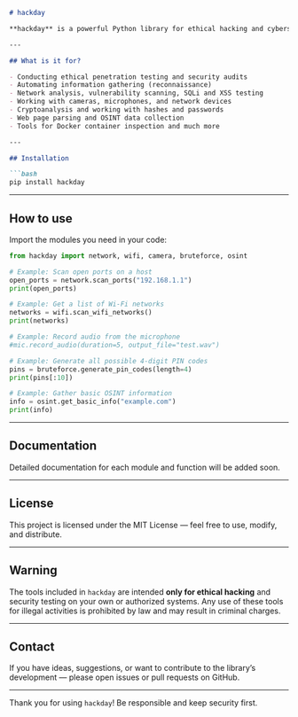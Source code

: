 ````markdown
# hackday

**hackday** is a powerful Python library for ethical hacking and cybersecurity. It contains over 30 modules with extensive functionality for network security testing, web application analysis, data processing, cryptography, OSINT, and many other tasks.

---

## What is it for?

- Conducting ethical penetration testing and security audits  
- Automating information gathering (reconnaissance)  
- Network analysis, vulnerability scanning, SQLi and XSS testing  
- Working with cameras, microphones, and network devices  
- Cryptoanalysis and working with hashes and passwords  
- Web page parsing and OSINT data collection  
- Tools for Docker container inspection and much more  

---

## Installation

```bash
pip install hackday
````

---

## How to use

Import the modules you need in your code:

```python
from hackday import network, wifi, camera, bruteforce, osint

# Example: Scan open ports on a host
open_ports = network.scan_ports("192.168.1.1")
print(open_ports)

# Example: Get a list of Wi-Fi networks
networks = wifi.scan_wifi_networks()
print(networks)

# Example: Record audio from the microphone
#mic.record_audio(duration=5, output_file="test.wav")

# Example: Generate all possible 4-digit PIN codes
pins = bruteforce.generate_pin_codes(length=4)
print(pins[:10])

# Example: Gather basic OSINT information
info = osint.get_basic_info("example.com")
print(info)
```

---

## Documentation

Detailed documentation for each module and function will be added soon.

---

## License

This project is licensed under the MIT License — feel free to use, modify, and distribute.

---

## Warning

The tools included in `hackday` are intended **only for ethical hacking** and security testing on your own or authorized systems. Any use of these tools for illegal activities is prohibited by law and may result in criminal charges.

---

## Contact

If you have ideas, suggestions, or want to contribute to the library’s development — please open issues or pull requests on GitHub.

---

Thank you for using `hackday`!
Be responsible and keep security first.

```
```
